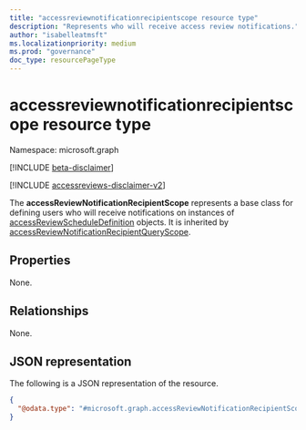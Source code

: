 ```yaml
---
title: "accessreviewnotificationrecipientscope resource type"
description: "Represents who will receive access review notifications."
author: "isabelleatmsft"
ms.localizationpriority: medium
ms.prod: "governance"
doc_type: resourcePageType
---
```


# accessreviewnotificationrecipientscope resource type

Namespace: microsoft.graph

[!INCLUDE [beta-disclaimer](../../includes/beta-disclaimer.md)]

[!INCLUDE [accessreviews-disclaimer-v2](../../includes/accessreviews-disclaimer-v2.md)]

The **accessReviewNotificationRecipientScope** represents a base class for defining users who will receive notifications on instances of [accessReviewScheduleDefinition](accessreviewscheduledefinition.md) objects. It is inherited by [accessReviewNotificationRecipientQueryScope](../resources/accessReviewNotificationRecipientQueryScope.md).
## Properties
None.

## Relationships
None.

## JSON representation
The following is a JSON representation of the resource.
<!-- {
  "blockType": "resource",
  "@odata.type": "microsoft.graph.accessReviewNotificationRecipientScope"
}
-->
``` json
{
  "@odata.type": "#microsoft.graph.accessReviewNotificationRecipientScope"
}
```